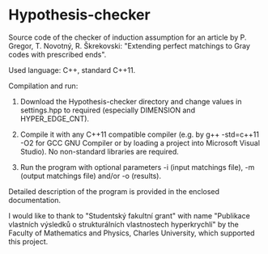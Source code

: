 # Hypothesis-checker
Source code of the checker of induction assumption for an article by P. Gregor, T. Novotný, R. Škrekovski: "Extending perfect matchings to Gray codes with prescribed ends".

Used language: C++, standard C++11.

Compilation and run: 

1. Download the Hypothesis-checker directory and change values in settings.hpp to required (especially DIMENSION and HYPER_EDGE_CNT). 

2. Compile it with any C++11 compatible compiler (e.g. by g++ -std=c++11 -O2 for GCC GNU Compiler or by loading a project into Microsoft Visual Studio). No non-standard libraries are required.

3. Run the program with optional parameters -i (input matchings file), -m (output matchings file) and/or -o (results).

Detailed description of the program is provided in the enclosed documentation.

I would like to thank to "Studentský fakultní grant" with name "Publikace vlastních výsledků o strukturálních vlastnostech hyperkrychlí" by the Faculty of Mathematics and Physics, Charles University, which supported this project.
